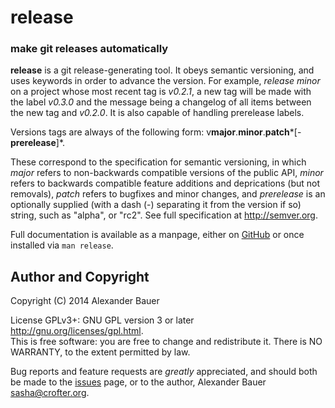 # release
### make git releases automatically

**release** is a git release-generating tool. It obeys semantic
versioning, and uses keywords in order to advance the version. For
example, *release minor* on a project whose most recent tag is
*v0.2.1*, a new tag will be made with the label *v0.3.0* and the
message being a changelog of all items between the new tag and
*v0.2.0*. It is also capable of handling prerelease labels.

Versions tags are always of the following form:
v**major**.**minor**.**patch***[-**prerelease**]*.

These correspond to the specification for semantic versioning, in
which *major* refers to non-backwards compatible versions of the
public API, *minor* refers to backwards compatible feature additions
and deprications (but not removals), *patch* refers to bugfixes and
minor changes, and *prerelease* is an optionally supplied (with a dash
(\-) separating it from the version if so) string, such as "alpha", or
"rc2". See full specification at <http://semver.org>.

Full documentation is available as a manpage, either on
[GitHub][manpage] or once installed via `man release`.

## Author and Copyright

Copyright (C) 2014 Alexander Bauer

License GPLv3+: GNU GPL version 3
or later <http://gnu.org/licenses/gpl.html>.  
This is free software: you are free to change and redistribute it.
There is NO WARRANTY, to the extent permitted by law.

Bug reports and feature requests are *greatly* appreciated, and should
both be made to the [issues][] page, or to the author, Alexander Bauer
<sasha@crofter.org>.

[manpage]: https://github.com/SashaCrofter/release-git/blob/master/doc/release.1
[issues]: https://github.com/SashaCrofter/release-git/issues
